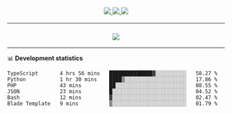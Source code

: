 <h3 align="center">
  <a href="https://github.com/hwalker928">
      <img src="https://img.shields.io/github/followers/hwalker928?label=Followers&style=for-the-badge&color=lightblue">
  </a>
  <a href="https://harryw.link/discord" alt="Discord">
      <img src="https://img.shields.io/discord/738451951758606336?label=discord&style=for-the-badge&color=lightblue"/>
  </a>
  <a href="https://harryw.link/sparked" alt="Sparked Host">
      <img src="https://img.shields.io/static/v1?label=Sponsor&message=Sparked%20Host&color=yellow&style=for-the-badge"/>
  </a>
</h3>

<hr>


<h3 align="center">
  <a href="https://github.com/hwalker928">
      <img src="https://github-profile-trophy.vercel.app/?username=hwalker928&no-bg=true&no-frame=true">
  </a>
</h3>


<hr>

📊 **Development statistics**

<!--START_SECTION:waka-->

```text
TypeScript       4 hrs 56 mins   ██████████████▓░░░░░░░░░░   58.27 %
Python           1 hr 30 mins    ████▒░░░░░░░░░░░░░░░░░░░░   17.86 %
PHP              43 mins         ██░░░░░░░░░░░░░░░░░░░░░░░   08.55 %
JSON             23 mins         █░░░░░░░░░░░░░░░░░░░░░░░░   04.52 %
Bash             12 mins         ▓░░░░░░░░░░░░░░░░░░░░░░░░   02.47 %
Blade Template   9 mins          ▒░░░░░░░░░░░░░░░░░░░░░░░░   01.79 %
```

<!--END_SECTION:waka-->
